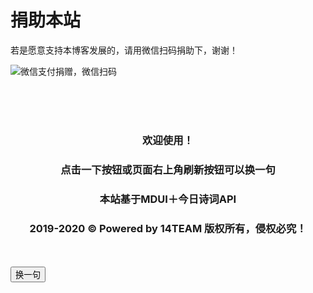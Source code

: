 
#  捐助本站

若是愿意支持本博客发展的，请用微信扫码捐助下，谢谢！

![微信支付捐赠，微信扫码](https://kyun.ltyuanfang.cn/tc/2020/11/14/f9fb490757d5f.png)

<link
  rel="stylesheet"
  href="https://cdn.jsdelivr.net/npm/mdui@1.0.0/dist/css/mdui.min.css"
  integrity="sha384-2PJ2u4NYg6jCNNpv3i1hK9AoAqODy6CdiC+gYiL2DVx+ku5wzJMFNdE3RoWfBIRP"
  crossorigin="anonymous"
/>
<script
  src="https://cdn.jsdelivr.net/npm/mdui@1.0.0/dist/js/mdui.min.js"
  integrity="sha384-aB8rnkAu/GBsQ1q6dwTySnlrrbhqDwrDnpVHR2Wgm8pWLbwUnzDcIROX3VvCbaK+"
  crossorigin="anonymous"
></script>
<script src="https://sdk.jinrishici.com/v2/browser/jinrishici.js" charset="utf-8"></script>
<div class="mdui-container">
  <br>
  <br>
  <br>
  <h3 align="center" >欢迎使用！</h3>
  <h3 align="center" >点击一下按钮或页面右上角刷新按钮可以换一句</h3>
  <h3 align="center" >本站基于MDUI＋今日诗词API</h3>
  <h3 align="center" >2019-2020 © Powered by 14TEAM 版权所有，侵权必究！</h3>
  <br>
  <br>
  <a href="javascript:location.reload(true)"><button href="javascript:location.reload(true)" class="mdui-btn mdui-btn-raised mdui-color-theme mdui-ripple mdui-center mdui-hoverable" id=jinrishici-sentence >换一句</button></a>
</div>
